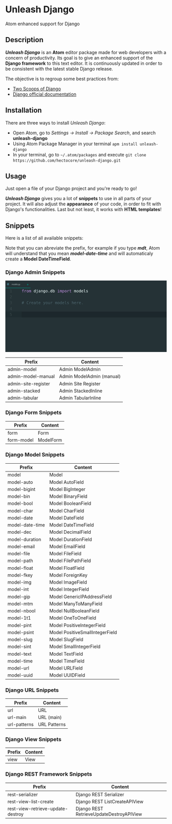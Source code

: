 # Unleash Django
Atom enhanced support for Django

## Description
***Unleash Django*** is an **Atom** editor package made for web developers with a concern of productivity.
Its goal is to give an enhanced support of the **Django framework** to this text editor.
It is continuously updated in order to be consistent with the latest stable Django release.

The objective is to regroup some best practices from:
- [Two Scoops of Django](https://www.twoscoopspress.com)
- [Django official documentation](https://docs.djangoproject.com/)

## Installation
There are three ways to install *Unleash Django*:
* Open Atom, go to *Settings -> Install -> Package Search*, and search **unleash-django**
* Using Atom Package Manager in your terminal ```apm install unleash-django```
* In your terminal, go to ```~/.atom/packages``` and execute ```git clone https://github.com/hectocore/unleash-django.git```

## Usage
Just open a file of your Django project and you're ready to go!

***Unleash Django*** gives you a lot of **snippets** to use in all parts of your project. It will also adjust the **appearance** of your code, in order to fit with Django's functionalities. Last but not least, it works with **HTML templates**!

## Snippets
Here is a list of all available snippets:

Note that you can abreviate the prefix, for example if you type ***mdt***, Atom will understand that you mean ***model-date-time*** and will automaticaly create a **Model DateTimeField**.

### Django Admin Snippets
![Example of code snippets use](example.gif)


| Prefix                            | Content                                  |
|-----------------------------------|------------------------------------------|
| admin-model                       | Admin ModelAdmin                         |
| admin-model-manual                | Admin ModelAdmin (manual)                |
| admin-site-register               | Admin Site Register                      |
| admin-stacked                     | Admin StackedInline                      |
| admin-tabular                     | Admin TabularInline                      |

### Django Form Snippets

| Prefix                            | Content                                  |
|-----------------------------------|------------------------------------------|
| form                              | Form                                     |
| form-model                        | ModelForm                                |

### Django Model Snippets

| Prefix                            | Content                                  |
|-----------------------------------|------------------------------------------|
| model                             | Model                                    |
| model-auto                        | Model AutoField                          |
| model-bigint                      | Model BigInteger                         |
| model-bin                         | Model BinaryField                        |
| model-bool                        | Model BooleanField                       |
| model-char                        | Model CharField                          |
| model-date                        | Model DateField                          |
| model-date-time                   | Model DateTimeField                      |
| model-dec                         | Model DecimalField                       |
| model-duration                    | Model DurationField                      |
| model-email                       | Model EmailField                         |
| model-file                        | Model FileField                          |
| model-path                        | Model FilePathField                      |
| model-float                       | Model FloatField                         |
| model-fkey                        | Model ForeignKey                         |
| model-img                         | Model ImageField                         |
| model-int                         | Model IntegerField                       |
| model-gip                         | Model GenericIPAddressField              |
| model-mtm                         | Model ManyToManyField                    |
| model-nbool                       | Model NullBooleanField                   |
| model-1t1                         | Model OneToOneField                      |
| model-pint                        | Model PositiveIntegerField               |
| model-psint                       | Model PositiveSmallIntegerField          |
| model-slug                        | Model SlugField                          |
| model-sint                        | Model SmallIntegerField                  |
| model-text                        | Model TextField                          |
| model-time                        | Model TimeField                          |
| model-url                         | Model URLField                           |
| model-uuid                        | Model UUIDField                          |

### Django URL Snippets

| Prefix                            | Content                                  |
|-----------------------------------|------------------------------------------|
| url                               | URL                                      |
| url-main                          | URL (main)                               |
| url-patterns                      | URL Patterns                             |

### Django View Snippets

| Prefix                            | Content                                  |
|-----------------------------------|------------------------------------------|
| view                              | View                                     |

### Django REST Framework Snippets

| Prefix                            | Content                                  |
|-----------------------------------|------------------------------------------|
| rest-serializer                   | Django REST Serializer                   |
| rest-view-list-create             | Django REST ListCreateAPIView            |
| rest-view-retrieve-update-destroy | Django REST RetrieveUpdateDestroyAPIView |
